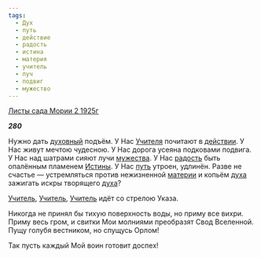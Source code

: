 ```yaml
---
tags:
  - Дух
  - путь
  - действие
  - радость
  - истина
  - материя
  - учитель
  - луч
  - подвиг
  - мужество
---
```

[Листы сада Мории 2 1925г](https://127.0.0.1:4002/agni/1925)

___280___

Нужно дать [духовный](../../../tags/#Дух) подъём. У Нас [Учителя](../../../tags/#учитель) почитают в [действии](../../../tags/#действие). У Нас живут мечтою чудесною. У Нас дорога усеяна подковами подвига. У Нас над шатрами сияют лучи [мужества](../../../tags/#мужество). У Нас [радость](../../../tags/#радость) быть опалённым пламенем [Истины](../../../tags/#истина). У Нас [путь](../../../tags/#путь) утроен, удлинён. Разве не счастье — устремляться против нежизненной [материи](../../../tags/#материя) и копьём [духа](../../../tags/#Дух) зажигать искры творящего [духа](../../../tags/#Дух)?   

[Учитель](../../../tags/#учитель), [Учитель](../../../tags/#учитель), [Учитель](../../../tags/#учитель) идёт со стрелою Указа.   

Никогда не принял бы тихую поверхность воды, но приму все вихри. Приму весь гром, и свитки Мои молниями преобразят Свод Вселенной. Пущу голубя вестником, но спущусь Орлом!   

Так пусть каждый Мой воин готовит доспех!   


